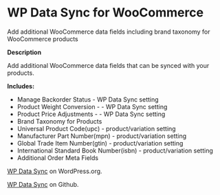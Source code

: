 # WP Data Sync for WooCommerce

Add additional WooCommerce data fields including brand taxonomy for WooCommerce products

__Description__

Add additional WooCommerce data fields that can be synced with your products.

__Includes:__
* Manage Backorder Status - WP Data Sync setting
* Product Weight Conversion - - WP Data Sync setting
* Product Price Adjustments - - WP Data Sync setting
* Brand Taxonomy for Products
* Universal Product Code(upc) - product/variation setting
* Manufacturer Part Number(mpn) - product/variation setting
* Global Trade Item Number(gtin) - product/variation setting
* International Standard Book Number(isbn) - product/variation setting
* Additional Order Meta Fields

[WP Data Sync](https://wordpress.org/plugins/wp-data-sync/ "WP Data Sync") on WordPress.org.

[WP Data Sync](https://github.com/wp-data-sync/wp-data-sync "WP Data Sync") on Github.